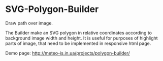 # SVG-Polygon-Builder

Draw path over image.

The Builder make an SVG polygon in relative coordinates according to background image width and height. It is useful for purposes of highlight parts of image, that need to be implemented in responsive html page.

Demo page:
http://meteo-is.in.ua/projects/polygon-builder/
